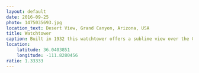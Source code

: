 ```yaml
---
layout: default
date: 2016-09-25
photo: 1475035693.jpg
location_text: Desert View, Grand Canyon, Arizona, USA
title: Watchtower
caption: Built in 1932 this watchtower offers a sublime view over the Grand Canyon and the Colorado River.
location:
    latitude: 36.0403851
    longitude: -111.8280456
ratio: 1.33333
---
```

